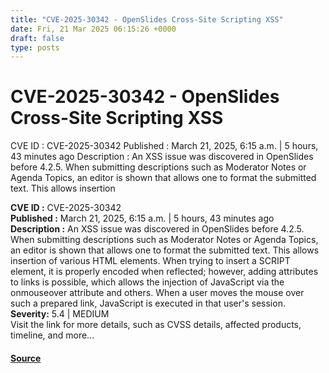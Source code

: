 ```yaml
---
title: "CVE-2025-30342 - OpenSlides Cross-Site Scripting XSS"
date: Fri, 21 Mar 2025 06:15:26 +0000
draft: false
type: posts
---
```

# CVE-2025-30342 - OpenSlides Cross-Site Scripting XSS





 CVE ID : CVE-2025-30342 Published : March 21, 2025, 6:15 a.m. | 5 hours, 43 minutes ago Description : An XSS issue was discovered in OpenSlides before 4.2.5. When submitting descriptions such as Moderator Notes or Agenda Topics, an editor is shown that allows one to format the submitted text. This allows insertion

**CVE ID :** CVE-2025-30342  
**Published :** March 21, 2025, 6:15 a.m. | 5 hours, 43 minutes ago  
**Description :** An XSS issue was discovered in OpenSlides before 4.2.5. When submitting descriptions such as Moderator Notes or Agenda Topics, an editor is shown that allows one to format the submitted text. This allows insertion of various HTML elements. When trying to insert a SCRIPT element, it is properly encoded when reflected; however, adding attributes to links is possible, which allows the injection of JavaScript via the onmouseover attribute and others. When a user moves the mouse over such a prepared link, JavaScript is executed in that user's session.  
**Severity:** 5.4 | MEDIUM  
Visit the link for more details, such as CVSS details, affected products, timeline, and more...

#### [Source](https://cvefeed.io/vuln/detail/CVE-2025-30342)

